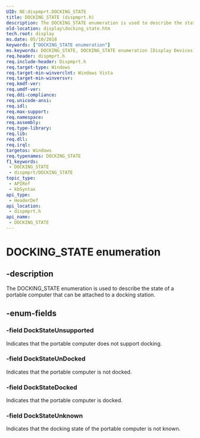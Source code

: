 ```yaml
---
UID: NE:dispmprt.DOCKING_STATE
title: DOCKING_STATE (dispmprt.h)
description: The DOCKING_STATE enumeration is used to describe the state of a portable computer that can be attached to a docking station.
old-location: display\docking_state.htm
tech.root: display
ms.date: 05/10/2018
keywords: ["DOCKING_STATE enumeration"]
ms.keywords: DOCKING_STATE, DOCKING_STATE enumeration [Display Devices], DmEnums_1a20e5b4-8df9-4298-8661-d7697d99e139.xml, DockStateDocked, DockStateUnDocked, DockStateUnknown, DockStateUnsupported, display.docking_state, dispmprt/DOCKING_STATE, dispmprt/DockStateDocked, dispmprt/DockStateUnDocked, dispmprt/DockStateUnknown, dispmprt/DockStateUnsupported
req.header: dispmprt.h
req.include-header: Dispmprt.h
req.target-type: Windows
req.target-min-winverclnt: Windows Vista
req.target-min-winversvr: 
req.kmdf-ver: 
req.umdf-ver: 
req.ddi-compliance: 
req.unicode-ansi: 
req.idl: 
req.max-support: 
req.namespace: 
req.assembly: 
req.type-library: 
req.lib: 
req.dll: 
req.irql: 
targetos: Windows
req.typenames: DOCKING_STATE
f1_keywords:
 - DOCKING_STATE
 - dispmprt/DOCKING_STATE
topic_type:
 - APIRef
 - kbSyntax
api_type:
 - HeaderDef
api_location:
 - dispmprt.h
api_name:
 - DOCKING_STATE
---
```


# DOCKING_STATE enumeration


## -description

The DOCKING_STATE enumeration is used to describe the state of a portable computer that can be attached to a docking station.

## -enum-fields

### -field DockStateUnsupported

Indicates that the portable computer does not support docking.

### -field DockStateUnDocked

Indicates that the portable computer is not docked.

### -field DockStateDocked

Indicates that the portable computer is docked.

### -field DockStateUnknown

Indicates that the docking state of the portable computer is not known.

